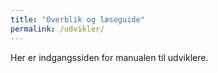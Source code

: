 ```yaml
---
title: "Overblik og læseguide"
permalink: /udvikler/
---
```


Her er indgangssiden for manualen til udviklere.